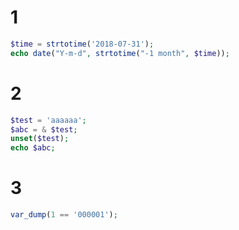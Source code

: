 # 1 #
```php
$time = strtotime('2018-07-31');
echo date("Y-m-d", strtotime("-1 month", $time));
```

# 2 #
```php
$test = 'aaaaaa';
$abc = & $test;
unset($test);
echo $abc;
```

# 3 #
```php
var_dump(1 == '000001');
```